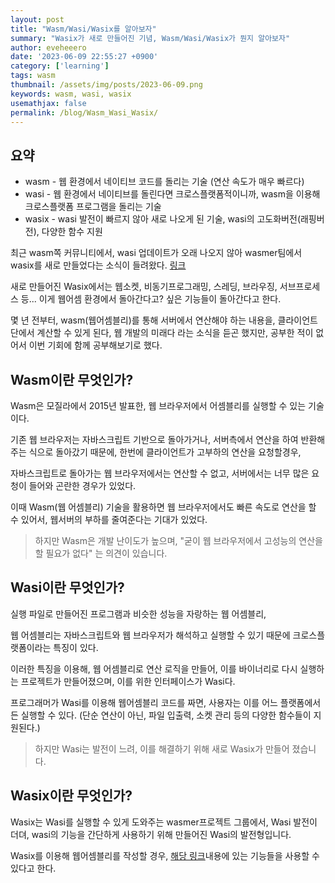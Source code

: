 ```yaml
---
layout: post
title: "Wasm/Wasi/Wasix를 알아보자"
summary: "Wasix가 새로 만들어진 기념, Wasm/Wasi/Wasix가 뭔지 알아보자"
author: eveheeero
date: '2023-06-09 22:55:27 +0900'
category: ['learning']
tags: wasm
thumbnail: /assets/img/posts/2023-06-09.png
keywords: wasm, wasi, wasix
usemathjax: false
permalink: /blog/Wasm_Wasi_Wasix/
---
```


## 요약

- wasm - 웹 환경에서 네이티브 코드를 돌리는 기술 \(연산 속도가 매우 빠르다\)
- wasi - 웹 환경에서 네이티브를 돌린다면 크로스플랫폼적이니까, wasm을 이용해 크로스플랫폼 프로그램을 돌리는 기술
- wasix - wasi 발전이 빠르지 않아 새로 나오게 된 기술, wasi의 고도화버전\(래핑버전\), 다양한 함수 지원

최근 wasm쪽 커뮤니티에서, wasi 업데이트가 오래 나오지 않아 wasmer팀에서 wasix를 새로 만들었다는 소식이 들려왔다. [링크](https://wasix.org/)

새로 만들어진 Wasix에서는 웹소켓, 비동기프로그래밍, 스레딩, 브라우징, 서브프로세스 등... 이게 웹어셈 환경에서 돌아간다고? 싶은 기능들이 돌아간다고 한다.

몇 년 전부터, wasm\(웹어셈블리\)를 통해 서버에서 연산해야 하는 내용을, 클라이언트단에서 계산할 수 있게 된다, 웹 개발의 미래다 라는 소식을 듣곤 했지만, 공부한 적이 없어서 이번 기회에 함께 공부해보기로 했다.

## Wasm이란 무엇인가?

Wasm은 모질라에서 2015년 발표한, 웹 브라우저에서 어셈블리를 실행할 수 있는 기술이다.

기존 웹 브라우저는 자바스크립트 기반으로 돌아가거나, 서버측에서 연산을 하여 반환해주는 식으로 돌아갔기 때문에, 한번에 클라이언트가 고부하의 연산을 요청할경우,

자바스크립트로 돌아가는 웹 브라우저에서는 연산할 수 없고, 서버에서는 너무 많은 요청이 들어와 곤란한 경우가 있었다.

이때 Wasm\(웹 어셈블리\) 기술을 활용하면 웹 브라우저에서도 빠른 속도로 연산을 할 수 있어서, 웹서버의 부하를 줄여준다는 기대가 있었다.

> 하지만 Wasm은 개발 난이도가 높으며, "굳이 웹 브라우저에서 고성능의 연산을 할 필요가 없다" 는 의견이 있습니다.

## Wasi이란 무엇인가?

실행 파일로 만들어진 프로그램과 비슷한 성능을 자랑하는 웹 어셈블리,

웹 어셈블리는 자바스크립트와 웹 브라우저가 해석하고 실행할 수 있기 때문에 크로스플랫폼이라는 특징이 있다.

이러한 특징을 이용해, 웹 어셈블리로 연산 로직을 만들어, 이를 바이너리로 다시 실행하는 프로젝트가 만들어졌으며, 이를 위한 인터페이스가 Wasi다.

프로그래머가 Wasi를 이용해 웹어셈블리 코드를 짜면, 사용자는 이를 어느 플랫폼에서든 실행할 수 있다. \(단순 연산이 아닌, 파일 입출력, 소켓 관리 등의 다양한 함수들이 지원된다.\)

> 하지만 Wasi는 발전이 느려, 이를 해결하기 위해 새로 Wasix가 만들어 졌습니다.

## Wasix이란 무엇인가?

Wasix는 Wasi를 실행할 수 있게 도와주는 wasmer프로젝트 그룹에서, Wasi 발전이 더뎌, wasi의 기능을 간단하게 사용하기 위해 만들어진 Wasi의 발전형입니다.

Wasix를 이용해 웹어셈블리를 작성할 경우, [해당 링크](https://github.com/wasix-org#current-extensions)내용에 있는 기능들을 사용할 수 있다고 한다.
